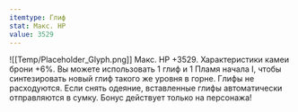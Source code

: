 ```yaml
---
itemtype: Глиф
stat: Макс. HP 
value: 3529
---
```

![[Temp/Placeholder_Glyph.png]]
Макс. HP +3529. Характеристики камеи брони +6%. Вы можете использовать 1 глиф и 1 Пламя начала I, чтобы синтезировать новый глиф такого же уровня в горне. Глифы не расходуются. Если снять одеяние, вставленные глифы автоматически отправляются в сумку. Бонус действует только на персонажа!
